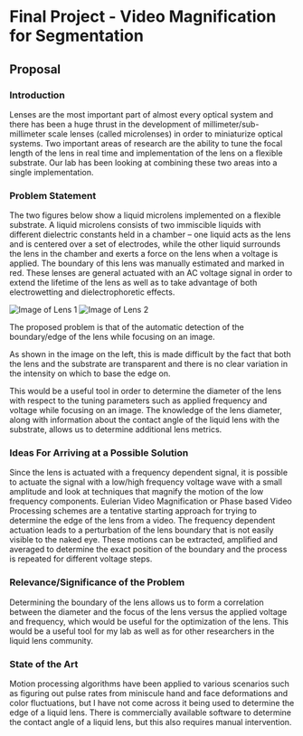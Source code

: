 # Final Project - Video Magnification for  Segmentation

## Proposal

### Introduction
<!---
%You can use the [editor on GitHub](https://github.com/jayerfernandes/CS766/edit/master/README.md) to maintain and preview the content %for your website in Markdown files.
-->

Lenses are the most important part of almost every optical system and there has been a huge thrust in the development of millimeter/sub-millimeter scale lenses (called microlenses) in order to miniaturize optical systems. Two important areas of research are the ability to tune the focal length of the lens in real time and implementation of the lens on a flexible substrate. Our lab has been looking at combining these two areas into a single implementation.

### Problem Statement

The two figures below show a liquid microlens implemented on a flexible substrate. A liquid microlens consists of two immiscible liquids with different dielectric constants held in a chamber – one liquid acts as the lens and is centered over a set of electrodes, while the other liquid surrounds the lens in the chamber and exerts a force on the lens when a voltage is applied. The boundary of this lens was manually estimated and marked in red. These lenses are general actuated with an AC voltage signal in order to extend the lifetime of the lens as well as to take advantage of both electrowetting and dielectrophoretic effects.

![Image of Lens 1](https://github.com/jayerfernandes/CS766/blob/master/prop_1.png)
![Image of Lens 2](https://github.com/jayerfernandes/CS766/blob/master/prop_2.png)


The proposed problem is that of the automatic detection of the boundary/edge of the lens while focusing on an image. 

As shown in the image on the left, this is made difficult by the fact that both the lens and the substrate are transparent and there is no clear variation in the intensity on which to base the edge on.

This would be a useful tool in order to determine the diameter of the lens with respect to the tuning parameters such as applied frequency and voltage while focusing on an image. The knowledge of the lens diameter, along with information about the contact angle of the liquid lens with the substrate, allows us to determine additional lens metrics.

### Ideas For Arriving at a Possible Solution

Since the lens is actuated with a frequency dependent signal, it is possible to actuate the signal with a low/high frequency voltage wave with a small amplitude and look at techniques that magnify the motion of the low frequency components. Eulerian Video Magnification or Phase based Video Processing schemes are a tentative starting approach for trying to determine the edge of the lens from a video. The frequency dependent actuation leads to a perturbation of the lens boundary that is not easily visible to the naked eye. These motions can be extracted,  amplified and averaged to determine the exact position of the boundary and the process is repeated for different voltage steps.

### Relevance/Significance of the Problem

Determining the boundary of the lens allows us to form a correlation between the diameter and the focus of the lens versus the applied voltage and frequency, which would be useful for the optimization of the lens. This would be a useful tool for my lab as well as for other researchers in the liquid lens community. 

### State of the Art

Motion processing algorithms have been applied to various scenarios such as figuring out pulse rates from miniscule hand and face deformations and color fluctuations, but I have not come across it being used to determine the edge of a liquid lens. There is commercially available software to determine the contact angle of a liquid lens, but this also requires manual intervention.



<!---
Markdown is a lightweight and easy-to-use syntax for styling your writing. It includes conventions for

```markdown
Syntax highlighted code block

# Header 1
## Header 2
### Header 3

- Bulleted
- List

1. Numbered
2. List

**Bold** and _Italic_ and `Code` text

[Link](url) and ![Image](src)
```

For more details see [GitHub Flavored Markdown](https://guides.github.com/features/mastering-markdown/).

### Jekyll Themes

Your Pages site will use the layout and styles from the Jekyll theme you have selected in your [repository settings](https://github.com/jayerfernandes/CS766/settings). The name of this theme is saved in the Jekyll `_config.yml` configuration file.

### Support or Contact

Having trouble with Pages? Check out our [documentation](https://help.github.com/categories/github-pages-basics/) or [contact support](https://github.com/contact) and we’ll help you sort it out.
-->
